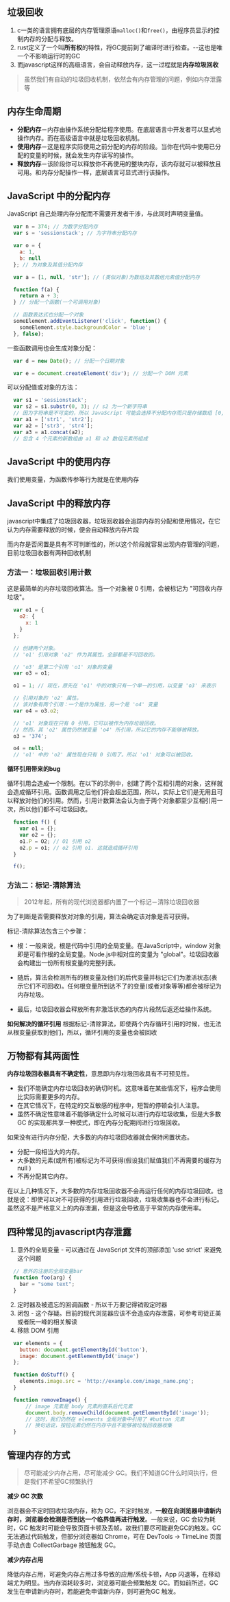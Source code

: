 ## 垃圾回收

  1. c一类的语言拥有底层的内存管理原语`malloc()`和`free()`，由程序员显示的控制内存的分配与释放。
  2. rust定义了一个叫**所有权**的特性，将GC提前到了编译时进行检查。--这也是唯一个不影响运行时的GC
  3. 而javascript这样的高级语言，会自动释放内存，这一过程就是**内存垃圾回收**
  
  > 虽然我们有自动的垃圾回收机制，依然会有内存管理的问题，例如内存泄露等

## 内存生命周期

  * **分配内存**－内存由操作系统分配给程序使用。在底层语言中开发者可以显式地操作内存。而在高级语言中就是垃圾回收机制。
  * **使用内存**－这是程序实际使用之前分配的内存的阶段。当你在代码中使用已分配的变量的时候，就会发生内存读写的操作。
  * **释放内存**－该阶段你可以释放你不再使用的整块内存，该内存就可以被释放且可用。和内存分配操作一样，底层语言可显式进行该操作。
  
## JavaScript 中的分配内存

  JavaScript 自己处理内存分配而不需要开发者干涉，与此同时声明变量值。
  ```js
    var n = 374; // 为数字分配内存
    var s = 'sessionstack'; // 为字符串分配内存

    var o = {
      a: 1,
      b: null
    }; // 为对象及其值分配内存

    var a = [1, null, 'str']; // (类似对象)为数组及其数组元素值分配内存

    function f(a) {
      return a + 3;
    } // 分配一个函数(一个可调用对象)

    // 函数表达式也分配一个对象
    someElement.addEventListener('click', function() {
      someElement.style.backgroundColor = 'blue';
    }, false);
  ```

  一些函数调用也会生成对象分配：
  ```js
    var d = new Date(); // 分配一个日期对象

    var e = document.createElement('div'); // 分配一个 DOM 元素
  ```

  可以分配值或对象的方法：
  ```js
    var s1 = 'sessionstack';
    var s2 = s1.substr(0, 3); // s2 为一个新字符串
    // 因为字符串是不可变的，所以 JavaScript 可能会选择不分配内存而只是存储数组 [0, 3] 的内存地址范围。
    var a1 = ['str1', 'str2'];
    var a2 = ['str3', 'str4'];
    var a3 = a1.concat(a2);
    // 包含 4 个元素的新数组由 a1 和 a2 数组元素所组成
  ```
## JavaScript 中的使用内存
  
  我们使用变量，为函数传参等行为就是在使用内存

## JavaScript 中的释放内存

  javascript中集成了垃圾回收器，垃圾回收器会追踪内存的分配和使用情况，在它认为内存需要释放的时候，便会自动释放内存片段

  而内存是否闲置是具有不可判断性的，所以这个阶段就容易出现内存管理的问题，目前垃圾回收器有两种回收机制

  ### 方法一：垃圾回收引用计数

  这是最简单的内存垃圾回收算法。当一个对象被 0 引用，会被标记为 "可回收内存垃圾"。

  ```js
    var o1 = {
      o2: {
        x: 1
      }
    };

    // 创建两个对象。
    // 'o1' 引用对象 'o2' 作为其属性。全部都是不可回收的。

    // 'o3' 是第二个引用 'o1' 对象的变量
    var o3 = o1;

    o1 = 1; // 现在，原先在 'o1' 中的对象只有一个单一的引用，以变量 'o3' 来表示

    // 引用对象的 'o2' 属性。
    // 该对象有两个引用：一个是作为属性，另一个是 'o4' 变量
    var o4 = o3.o2;

    // 'o1' 对象现在只有 0 引用，它可以被作为内存垃圾回收。
    // 然而，其 'o2' 属性仍然被变量 'o4' 所引用，所以它的内存不能够被释放。
    o3 = '374';

    o4 = null;
    // 'o1' 中的 'o2' 属性现在只有 0 引用了。所以 'o1' 对象可以被回收。

  ```

  **循环引用带来的bug**

  循环引用会造成一个限制。在以下的示例中，创建了两个互相引用的对象，这样就会造成循环引用。函数调用之后他们将会超出范围，所以，实际上它们是无用且可以释放对他们的引用。然而，引用计数算法会认为由于两个对象都至少互相引用一次，所以他们都不可垃圾回收。
  ```js
    function f() {
      var o1 = {};
      var o2 = {};
      o1.P = O2; // O1 引用 o2
      o2.p = o1; // o2 引用 o1. 这就造成循环引用
    }

    f();
  ```

  ### 方法二：标记-清除算法
  
  > 2012年起，所有的现代浏览器都内置了一个标记－清除垃圾回收器

  为了判断是否需要释放对对象的引用，算法会确定该对象是否可获得。

  标记-清除算法包含三个步骤：

  * 根：一般来说，根是代码中引用的全局变量。在JavaScript中，window 对象即是可看作根的全局变量。Node.js中相对应的变量为 "global"。垃圾回收器会构建出一份所有根变量的完整列表。

  * 随后，算法会检测所有的根变量及他们的后代变量并标记它们为激活状态(表示它们不可回收)。任何根变量所到达不了的变量(或者对象等等)都会被标记为内存垃圾。

  * 最后，垃圾回收器会释放所有非激活状态的内存片段然后返还给操作系统。

  **如何解决的循环引用**
    根据标记-清除算法，即使两个内存循环引用的时候，也无法从根变量获取到他们，所以，循环引用的变量也会被回收

## 万物都有其两面性

  **内存垃圾回收器具有不确定性**，意思即内存垃圾回收具有不可预见性。
  
  * 我们不能确定内存垃圾回收的确切时机。这意味着在某些情况下，程序会使用比实际需要更多的内存。
  * 在其它情况下，在特定的交互敏感的程序中，短暂的停顿会引人注意。
  * 虽然不确定性意味着不能够确定什么时候可以进行内存垃圾收集，但是大多数 GC 的实现都共享一种模式，即在内存分配期间进行垃圾回收。
    
如果没有进行内存分配，大多数的内存垃圾回收器就会保持闲置状态。
  * 分配一段相当大的内存。
  * 大多数的元素(或所有)被标记为不可获得(假设我们赋值我们不再需要的缓存为 null )
  * 不再分配其它内存。

在以上几种情况下，大多数的内存垃圾回收器不会再运行任何的内存垃圾回收。也就是说：即使可以对不可获得的引用进行垃圾回收，垃圾收集器也不会进行标记。虽然这不是严格意义上的内存泄漏，但是这会导致高于平常的内存使用率。

## 四种常见的javascript内存泄露

  1. 意外的全局变量 - 可以通过在 JavaScript 文件的顶部添加 'use strict' 来避免这个问题
  ```js
    // 意外的注册的全局变量bar
    function foo(arg) {
      bar = "some text";
    }
  ```

  2. 定时器及被遗忘的回调函数 - 所以千万要记得销毁定时器
  3. 闭包 - 这个存疑。目前的现代浏览器应该不会造成内存泄露，可参考司徒正美或者阮一峰的相关解读
  4. 移除 DOM 引用
  
  ```js
    var elements = {
      button: document.getElementById('button'),
      image: document.getElementById('image')
    };

    function doStuff() {
      elements.image.src = 'http://example.com/image_name.png';
    }

    function removeImage() {
        // image 元素是 body 元素的直系后代元素
        document.body.removeChild(document.getElementById('image'));
        // 这时，我们仍然在 elements 全局对象中引用了 #button 元素
        // 换句话说，按钮元素仍然在内存中且不能够被垃圾回收器收集
    }
  ```

## 管理内存的方式
  > 尽可能减少内存占用，尽可能减少 GC。我们不知道GC什么时间执行，但是我们不希望GC频繁执行
  
  **减少 GC 次数**
  
  浏览器会不定时回收垃圾内存，称为 GC，不定时触发，**一般在向浏览器申请新内存时，浏览器会检测是否到达一个临界值再进行触发**。一般来说，GC 会较为耗时，GC 触发时可能会导致页面卡顿及丢帧。故我们要尽可能避免GC的触发。GC 无法通过代码触发，但部分浏览器如 Chrome，可在 DevTools -> TimeLine 页面手动点击 CollectGarbage 按钮触发 GC。

  **减少内存占用**

  降低内存占用，可避免内存占用过多导致的应用/系统卡顿，App 闪退等，在移动端尤为明显。当内存消耗较多时，浏览器可能会频繁触发 GC。而如前所述，GC 发生在申请新内存时，若能避免申请新内存，则可避免GC 触发。